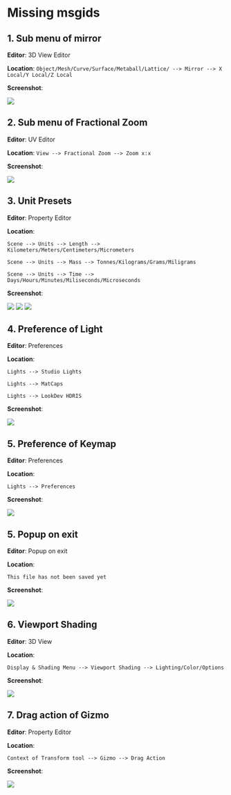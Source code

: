 # Missing msgids

## 1. Sub menu of mirror

**Editor**: 3D View Editor

**Location**: `Object/Mesh/Curve/Surface/Metaball/Lattice/ --> Mirror --> X Local/Y Local/Z Local`

**Screenshot**:

![](./mirror_submenu.png)

## 2. Sub menu of Fractional Zoom

**Editor**: UV Editor

**Location**: `View --> Fractional Zoom --> Zoom x:x`

**Screenshot**:

![](./fractional_zoom_submenu.png)


## 3. Unit Presets

**Editor**: Property Editor

**Location**: 

`Scene --> Units --> Length --> Kilometers/Meters/Centimeters/Micrometers`

`Scene --> Units --> Mass --> Tonnes/Kilograms/Grams/Miligrams`

`Scene --> Units --> Time --> Days/Hours/Minutes/Miliseconds/Microseconds`

**Screenshot**:

![](./unit_length_presets.png)
![](./unit_mass_presets.png)
![](./unit_time_presets.png)

## 4. Preference of Light

**Editor**: Preferences

**Location**: 

`Lights --> Studio Lights`

`Lights --> MatCaps`

`Lights --> LookDev HDRIS`

**Screenshot**:

![](./preference_lights.png)

## 5. Preference of Keymap

**Editor**: Preferences

**Location**: 

`Lights --> Preferences`

**Screenshot**:

![](./preference_keymap.png)

## 5. Popup on exit

**Editor**: Popup on exit

**Location**: 

`This file has not been saved yet`

**Screenshot**:

![](./quit_warning.png)

## 6. Viewport Shading

**Editor**: 3D View

**Location**: 

`Display & Shading Menu --> Viewport Shading --> Lighting/Color/Options`

**Screenshot**:

![](./viewport_shading.png)

## 7. Drag action of Gizmo

**Editor**: Property Editor

**Location**: 

`Context of Transform tool --> Gizmo --> Drag Action`

**Screenshot**:

![](./drag_action.png)

